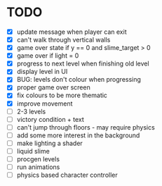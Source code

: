 # TODO

- [x] update message when player can exit
- [x] can't walk through vertical walls
- [x] game over state if y == 0 and slime_target > 0
- [x] game over if light = 0
- [x] progress to next level when finishing old level
- [x] display level in UI
- [x] BUG: levels don't colour when progressing
- [x] proper game over screen
- [x] fix colours to be more thematic
- [x] improve movement
- [ ] 2-3 levels
- [ ] victory condition + text
- [ ] can't jump through floors - may require physics
- [ ] add some more interest in the background
- [ ] make lighting a shader
- [ ] liquid slime
- [ ] procgen levels
- [ ] run animations
- [ ] physics based character controller